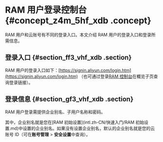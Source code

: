 # RAM 用户登录控制台 {#concept_z4m_5hf_xdb .concept}

RAM 用户和云账号有不同的登录入口。本文介绍 RAM 用户的登录入口和登录所需信息。

## 登录入口 {#section_ff3_vhf_xdb .section}

RAM 用户的登录入口如下：[https://signin.aliyun.com/login.htm](https://signin.aliyun.com/login.htm) （也可通过登录[RAM 控制台](https://ram.console.aliyun.com/)在概览子页查询登录链接）。

## 登录信息 {#section_gf3_vhf_xdb .section}

RAM 用户登录需提供企业别名、子用户名称和密码。

其中，企业别名就是您在[RAM 初始设置](intl.zh-CN/快速入门/RAM 初始设置.md)中设置的企业别名。如果没有设置企业别名，默认的企业别名就是您的云账号 ID（可在**账号管理** \> **安全设置**中查询）。

